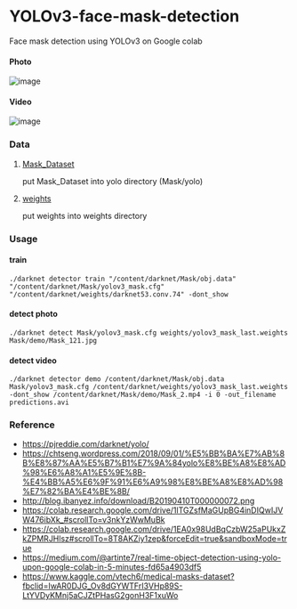 # YOLOv3-face-mask-detection
Face mask detection using YOLOv3 on Google colab


#### Photo
![image](https://github.com/VictorLin000/YOLOv3_mask_detect/blob/master/Mask/demo/predictions.jpg)

#### Video
![image](https://github.com/VictorLin000/YOLOv3_mask_detect/blob/master/Mask/demo/predictions3.gif)

### Data
1. [Mask_Dataset](https://drive.google.com/drive/folders/1aAXDTl5kMPKAHE08WKGP2PifIdc21-ZG?usp=sharing)

   put Mask_Dataset into yolo directory (Mask/yolo)

2. [weights](https://drive.google.com/drive/folders/16MsdDvPuF6CxFd0vW2VYya6e5cqZJjZI?usp=sharing)

   put weights into weights directory

### Usage
#### train
    ./darknet detector train "/content/darknet/Mask/obj.data" "/content/darknet/Mask/yolov3_mask.cfg" "/content/darknet/weights/darknet53.conv.74" -dont_show
#### detect photo
    ./darknet detect Mask/yolov3_mask.cfg weights/yolov3_mask_last.weights Mask/demo/Mask_121.jpg
#### detect video
    ./darknet detector demo /content/darknet/Mask/obj.data Mask/yolov3_mask.cfg /content/darknet/weights/yolov3_mask_last.weights -dont_show /content/darknet/Mask/demo/Mask_2.mp4 -i 0 -out_filename predictions.avi
    
### Reference
* https://pjreddie.com/darknet/yolo/
* https://chtseng.wordpress.com/2018/09/01/%E5%BB%BA%E7%AB%8B%E8%87%AA%E5%B7%B1%E7%9A%84yolo%E8%BE%A8%E8%AD%98%E6%A8%A1%E5%9E%8B-%E4%BB%A5%E6%9F%91%E6%A9%98%E8%BE%A8%E8%AD%98%E7%82%BA%E4%BE%8B/
* http://blog.ibanyez.info/download/B20190410T000000072.png
* https://colab.research.google.com/drive/1lTGZsfMaGUpBG4inDIQwIJVW476ibXk_#scrollTo=v3nkYzWwMuBk
* https://colab.research.google.com/drive/1EA0x98UdBqCzbW25aPUkxZkZPMRJHlsz#scrollTo=8T8AKZiy1zep&forceEdit=true&sandboxMode=true
* https://medium.com/@artinte7/real-time-object-detection-using-yolo-upon-google-colab-in-5-minutes-fd65a4903df5
* https://www.kaggle.com/vtech6/medical-masks-dataset?fbclid=IwAR0DJG_Ov8dGYWTFrI3VHp89S-LtYVDyKMnj5aCJZtPHasG2gonH3F1xuWo
